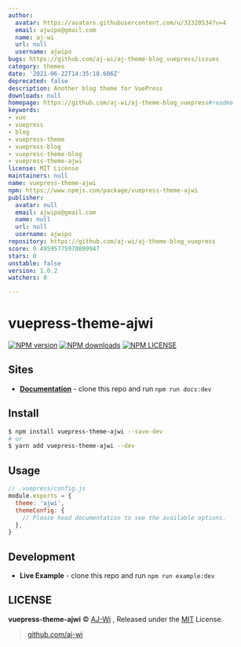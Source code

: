```yaml
---
author:
  avatar: https://avatars.githubusercontent.com/u/32320534?v=4
  email: ajwipo@gmail.com
  name: aj-wi
  url: null
  username: ajwipo
bugs: https://github.com/aj-wi/aj-theme-blog_vuepress/issues
category: themes
date: '2021-06-22T14:35:18.606Z'
deprecated: false
description: Another blog theme for VuePress
downloads: null
homepage: https://github.com/aj-wi/aj-theme-blog_vuepress#readme
keywords:
- vue
- vuepress
- blog
- vuepress-theme
- vuepress-blog
- vuepress-theme-blog
- vuepress-theme-ajwi
license: MIT License
maintainers: null
name: vuepress-theme-ajwi
npm: https://www.npmjs.com/package/vuepress-theme-ajwi
publisher:
  avatar: null
  email: ajwipo@gmail.com
  name: null
  url: null
  username: ajwipo
repository: https://github.com/aj-wi/aj-theme-blog_vuepress
score: 0.49595775970899947
stars: 0
unstable: false
version: 1.0.2
watchers: 0

---
```


# vuepress-theme-ajwi

[![NPM version](https://badgen.net/npm/v/vuepress-theme-ajwi)](https://www.npmjs.com/package/vuepress-theme-ajwi) [![NPM downloads](https://badgen.net/npm/dm/vuepress-theme-ajwi)](https://www.npmjs.com/package/vuepress-theme-ajwi)
[![NPM LICENSE](https://badgen.net/npm/license/@vuepress/theme-blog)](https://github.com/AJ-Wi/AJ-theme-blog_vuepress/blob/master/LICENSE)

## Sites

- **[Documentation](https://ajwi.github.io/aj-theme-blog_vuepress)** - clone this repo and run `npm run docs:dev`

## Install

```bash
$ npm install vuepress-theme-ajwi --save-dev
# or
$ yarn add vuepress-theme-ajwi --dev
```

## Usage

```js
// .vuepress/config.js
module.exports = {
  theme: 'ajwi',
  themeConfig: {
    // Please head documentation to see the available options.
  },
}
```

## Development

- **Live Example** - clone this repo and run `npm run example:dev`

## LICENSE

**vuepress-theme-ajwi** © [AJ-Wi](https://github.com/AJ-Wi) , Released under the [MIT](./LICENSE) License.<br>

> [github.com/aj-wi](https://github.com/aj-wi)
